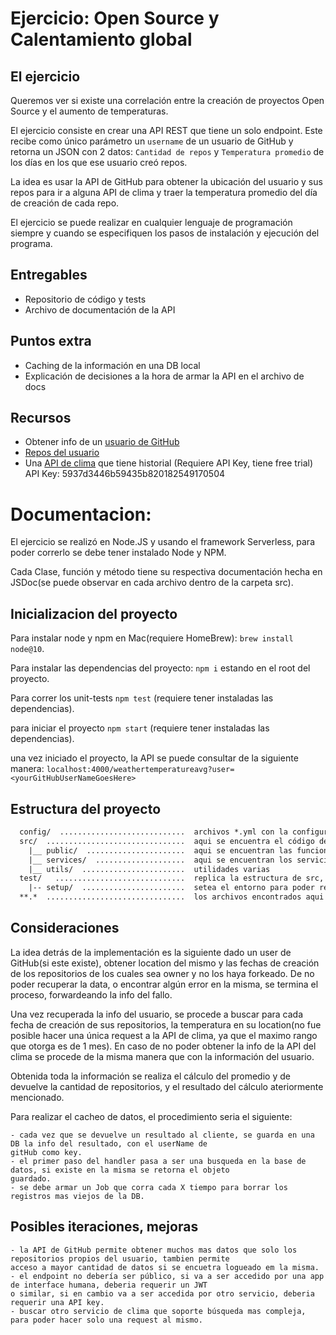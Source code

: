 # Ejercicio: Open Source y Calentamiento global

## El ejercicio

Queremos ver si existe una correlación entre la creación de proyectos Open Source
y el aumento de temperaturas.

El ejercicio consiste en crear una API REST que tiene un solo endpoint. Este recibe
como único parámetro un `username` de un usuario de GitHub y retorna un JSON con
2 datos: `Cantidad de repos` y `Temperatura promedio` de los días en los que ese
usuario creó repos.

La idea es usar la API de GitHub para obtener la ubicación del usuario y sus repos
para ir a alguna API de clima y traer la temperatura promedio del día de creación
de cada repo.

El ejercicio se puede realizar en cualquier lenguaje de programación siempre y
cuando se especifiquen los pasos de instalación y ejecución del programa.

## Entregables

- Repositorio de código y tests
- Archivo de documentación de la API

## Puntos extra

- Caching de la información en una DB local
- Explicación de decisiones a la hora de armar la API en el archivo de docs

## Recursos

- Obtener info de un [usuario de GitHub](https://api.github.com/users/:username)
- [Repos del usuario](https://api.github.com/users/:username/repos)
- Una [API de clima](https://developer.worldweatheronline.com/api/historical-weather-api.aspx) que tiene historial (Requiere API Key, tiene free trial) API Key: 5937d3446b59435b820182549170504

# Documentacion:

El ejercicio se realizó en Node.JS y usando el framework Serverless, para poder correrlo se debe tener instalado Node y
NPM.

Cada Clase, función y método tiene su respectiva documentación hecha en JSDoc(se puede observar en cada archivo dentro
de la carpeta src).

## Inicializacion del proyecto

Para instalar node y npm en Mac(requiere HomeBrew): `brew install node@10`.

Para instalar las dependencias del proyecto: `npm i` estando en el root del proyecto.

Para correr los unit-tests `npm test` (requiere tener instaladas las dependencias).

para iniciar el proyecto `npm start` (requiere tener instaladas las dependencias).

una vez iniciado el proyecto, la API se puede consultar de la siguiente manera: `localhost:4000/weathertemperatureavg?user=<yourGitHubUserNameGoesHere>`

## Estructura del proyecto

```txt
  config/  ............................  archivos *.yml con la configuración del entorno segun el cual son nombrados
  src/  ...............................  aqui se encuentra el código de la app
    |__ public/  ......................  aqui se encuentran las funciones que se exponen como lambdas(endpoints)
    |__ services/  ....................  aqui se encuentran los servicios con los que se pueden consumir las APIs externas (GitHub, weather)
    |__ utils/  .......................  utilidades varias
  test/   .............................  replica la estructura de src, por cada *.js en dentro de src hay un respectivo *.test.js 
    |-- setup/  .......................  setea el entorno para poder realizar los tests
  **.*  ...............................  los archivos encontrados aqui son para configuraciond e framework, entorno y transpiladores (Jest, Babel, etc.)
```

## Consideraciones

La idea detrás de la implementación es la siguiente dado un user de GitHub(si este existe), obtener location del mismo y
las fechas de creación de los repositorios de los cuales sea owner y no los haya forkeado. De no poder recuperar la
data, o encontrar algún error en la misma, se termina el proceso, forwardeando la info del fallo.

Una vez recuperada la info del usuario, se procede a buscar para cada fecha de creación de sus repositorios, la 
temperatura en su location(no fue posible hacer una única request a la API de clima, ya que el maximo rango que otorga 
es de 1 mes). En caso de no poder obtener la info de la API del clima se procede de la misma manera que con la 
información del usuario.

Obtenida toda la información se realiza el cálculo del promedio y de devuelve la cantidad de repositorios, y el
resultado del cálculo ateriormente mencionado.

Para realizar el cacheo de datos, el procedimiento seria el siguiente:

    - cada vez que se devuelve un resultado al cliente, se guarda en una DB la info del resultado, con el userName de
    gitHub como key.
    - el primer paso del handler pasa a ser una busqueda en la base de datos, si existe en la misma se retorna el objeto
    guardado.
    - se debe armar un Job que corra cada X tiempo para borrar los registros mas viejos de la DB.
    
    
## Posibles iteraciones, mejoras

    - la API de GitHub permite obtener muchos mas datos que solo los repositorios propios del usuario, tambien permite
    acceso a mayor cantidad de datos si se encuetra logueado em la misma.
    - el endpoint no debería ser público, si va a ser accedido por una app de interface humana, deberia requerir un JWT
    o similar, si en cambio va a ser accedida por otro servicio, deberia requerir una API key.
    - buscar otro servicio de clima que soporte búsqueda mas compleja, para poder hacer solo una request al mismo.
 
